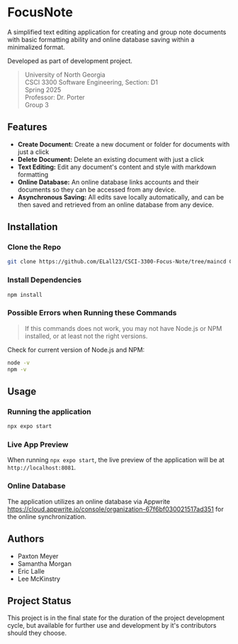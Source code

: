 # FocusNote
A simplified text editing application for creating and group note documents with basic formatting ability and online database saving within a minimalized format.

Developed as part of development project.
> University of North Georgia\
CSCI 3300 Software Engineering, Section: D1\
Spring 2025\
Professor: Dr. Porter\
Group 3


## Features

* **Create Document:** Create a new document or folder for documents with just a click
* **Delete Document:** Delete an existing document with just a click
* **Text Editing:** Edit any document's content and style with markdown formatting
* **Online Database:** An online database links accounts and their documents so they can be accessed from any device.
* **Asynchronous Saving:** All edits save locally automatically, and can be then saved and retrieved from an online database from any device.


## Installation

### Clone the Repo
```bash
git clone https://github.com/ELall23/CSCI-3300-Focus-Note/tree/maincd CSCI-3300-Focus-Note
```

### Install  Dependencies
```bash
npm install
```

### Possible Errors when Running these Commands
> If this commands does not work, you may not have Node.js or NPM installed, or at least not the right versions.

Check for current version of Node.js and NPM:
```bash
node -v
npm -v
```

## Usage

### Running the application
```bash
npx expo start
```
### Live App Preview
When running `npx expo start`, the live preview of the application will be at `http://localhost:8081`.

### Online Database
The application utilizes an online database via Appwrite <https://cloud.appwrite.io/console/organization-67f6bf030021517ad351> for the online synchronization.

## Authors

* Paxton Meyer
* Samantha Morgan
* Eric Lalle
* Lee McKinstry

## Project Status

This project is in the final state for the duration of the project development cycle, but available for further use and development by it's contributors should they choose.
